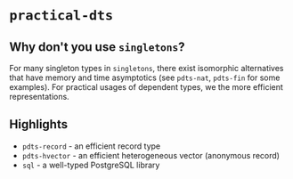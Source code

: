 # `practical-dts`

## Why don't you use `singletons`?

For many singleton types in `singletons`, there exist isomorphic alternatives that have memory
and time asymptotics (see `pdts-nat`, `pdts-fin` for some examples). For practical usages of 
dependent types, we the more efficient representations.

## Highlights

* `pdts-record` - an efficient record type
* `pdts-hvector` - an efficient heterogeneous vector (anonymous record)
* `sql` - a well-typed PostgreSQL library 

